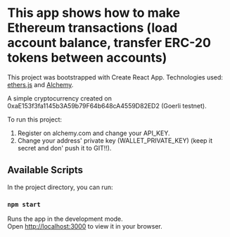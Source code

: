 # This app shows how to make Ethereum transactions (load account balance, transfer ERC-20 tokens between accounts)

This project was bootstrapped with Create React App.
Technologies used: [ethers.js](https://docs.ethers.io/v5/) and [Alchemy](https://alchemy.com).

A simple cryptocurrency created on 0xaE153f3fa1145b3A59b79F64b648cA4559D82ED2 (Goerli testnet).

To run this project:
1. Register on alchemy.com and change your API_KEY.
2. Change your address' private key (WALLET_PRIVATE_KEY) (keep it secret and don' push it to GIT!!).

## Available Scripts

In the project directory, you can run:

### `npm start`

Runs the app in the development mode.\
Open [http://localhost:3000](http://localhost:3000) to view it in your browser.

